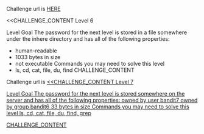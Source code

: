 Challenge url is <a href="http://www.overthewire.org/wargames/bandit/bandit6.shtml">HERE</a>

<<CHALLENGE_CONTENT
Level 6

Level Goal
The password for the next level is stored in a file somewhere under the inhere directory and has all of the following properties:
 - human-readable
 - 1033 bytes in size
 - not executable
Commands you may need to solve this level
 - ls, cd, cat, file, du, find
CHALLENGE_CONTENT

Challenge url is <a href="http://www.overthewire.org/wargames/bandit/bandit7.shtml">
<<CHALLENGE_CONTENT
Level 7

Level Goal
The password for the next level is stored somewhere on the server and has all of the following properties:
owned by user bandit7
owned by group bandit6
33 bytes in size
Commands you may need to solve this level
ls, cd, cat, file, du, find, grep

CHALLENGE_CONTENT